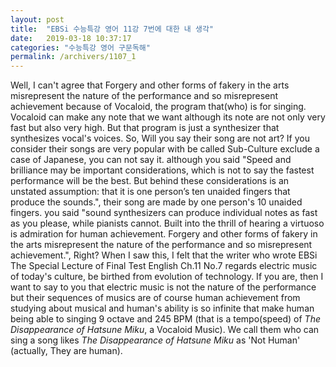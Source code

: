 ```yaml
---
layout: post
title:  "EBSi 수능특강 영어 11강 7번에 대한 내 생각"
date:   2019-03-18 10:37:17
categories: "수능특강 영어 구문독해"
permalink: /archivers/1107_1
---
```




Well, I can't agree that Forgery and other forms of fakery in the arts misrepresent the nature of the performance and so misrepresent achievement <!--more--> because of Vocaloid, the program that(who) is for singing. Vocaloid can make any note that we want although its note are not only very fast but also very high. But that program is just a synthesizer that synthesizes vocal's voices. So, Will you say their song are not art? If you consider their songs are very popular with be called Sub-Culture exclude a case of Japanese, you can not say it. although you said "Speed and brilliance may be important considerations, which is not to say the fastest performance will be the best. But behind these considerations is an unstated assumption: that it is one person’s ten unaided fingers that produce the sounds.", their song are made by one person's 10 unaided fingers. you said "sound synthesizers can produce individual notes as fast as you please, while pianists cannot. Built into the thrill of hearing a virtuoso is admiration for human achievement. Forgery and other forms of fakery in the arts misrepresent the nature of the performance and so misrepresent achievement.", Right? When I saw this, I felt that the writer who wrote EBSi The Special Lecture of Final Test English Ch.11 No.7 regards electric music of today's culture, be birthed from evolution of technology. If you are, then I want to say to you that electric music is not the nature of the performance but their sequences of musics are of course human achievement from studying about musical and human's ability is so infinite that make human being able to singing 9 octave and 245 BPM (that is a tempo(speed) of *The Disappearance of Hatsune Miku*, a Vocaloid Music). We call them who can sing a song likes *The Disappearance of Hatsune Miku* as 'Not Human' (actually, They are human).





